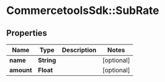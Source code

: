 # CommercetoolsSdk::SubRate

## Properties
Name | Type | Description | Notes
------------ | ------------- | ------------- | -------------
**name** | **String** |  | [optional] 
**amount** | **Float** |  | [optional] 

